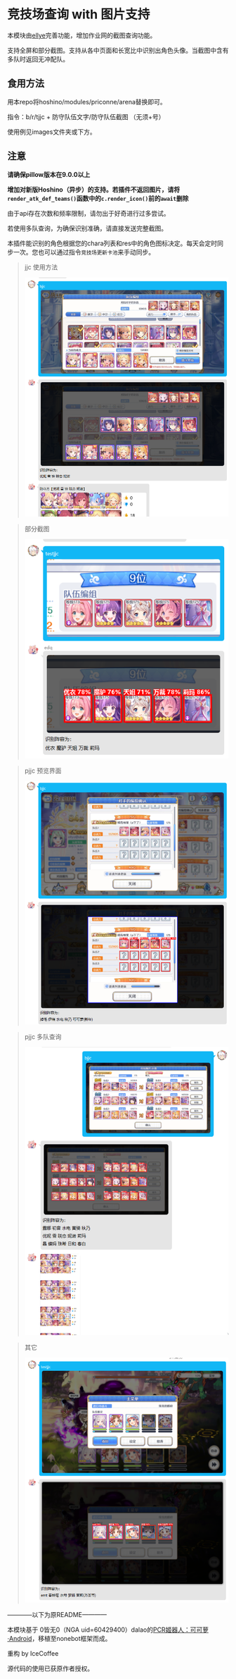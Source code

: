 # 竞技场查询 with 图片支持
本模块由[ellye](https://github.com/watermellye)完善功能，增加作业网的截图查询功能。

支持全屏和部分截图。支持从各中页面和长宽比中识别出角色头像。当截图中含有多队时返回无冲配队。

## 食用方法
用本repo将hoshino/modules/priconne/arena替换即可。

指令：b/r/tjjc + 防守队伍文字/防守队伍截图 （无须+号）

使用例见images文件夹或下方。

## 注意

**请确保pillow版本在9.0.0以上**

**增加对新版Hoshino（异步）的支持。若插件不返回图片，请将```render_atk_def_teams()```函数中的```c.render_icon()```前的```await```删除**

由于api存在次数和频率限制，请勿出于好奇进行过多尝试。

若使用多队查询，为确保识别准确，请直接发送完整截图。

本插件能识别的角色根据您的chara列表和res中的角色图标决定。每天会定时同步一次。您也可以通过指令```竞技场更新卡池```来手动同步。

> jjc 使用方法
> 
> ![](images/jjc.png)

> 部分截图
> 
> ![](images/part.png)


> pjjc 预览界面
> 
> ![](images/pjjc3.png)

> pjjc 多队查询
> 
> ![](images/pjjc1.png)

> 其它
> 
> ![](images/other1.png)


————以下为原README————

本模块基于 0皆无0（NGA uid=60429400）dalao的[PCR姬器人：可可萝·Android](https://bbs.nga.cn/read.php?tid=18434108)，移植至nonebot框架而成。

重构 by IceCoffee

源代码的使用已获原作者授权。
